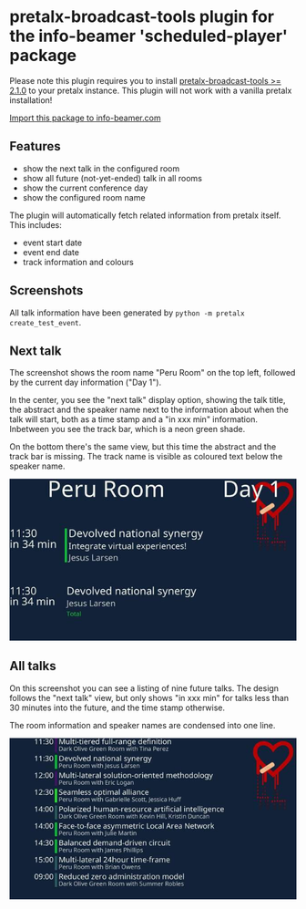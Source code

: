 # pretalx-broadcast-tools plugin for the info-beamer 'scheduled-player' package

Please note this plugin requires you to install
[pretalx-broadcast-tools >= 2.1.0](https://github.com/Kunsi/pretalx-plugin-broadcast-tools)
to your pretalx instance. This plugin will not work with a vanilla
pretalx installation!

[Import this package to info-beamer.com](https://info-beamer.com/use?url=https%3A%2F%2Fgithub.com%2FKunsi%2Fscheduled-plugin-pretalx-broadcast-tools.git)

## Features

* show the next talk in the configured room
* show all future (not-yet-ended) talk in all rooms
* show the current conference day
* show the configured room name

The plugin will automatically fetch related information from pretalx
itself. This includes:

* event start date
* event end date
* track information and colours

## Screenshots

All talk information have been generated by
`python -m pretalx create_test_event`.

## Next talk

The screenshot shows the room name "Peru Room" on the top left, followed
by the current day information ("Day 1").

In the center, you see the "next talk" display option, showing the talk
title, the abstract and the speaker name next to the information about
when the talk will start, both as a time stamp and a "in xxx min"
information. Inbetween you see the track bar, which is a neon green shade.

On the bottom there's the same view, but this time the abstract and the
track bar is missing. The track name is visible as coloured text below
the speaker name.

[![Screenshot showing the above mentioned screen](next_thumb.jpg)](next_talk.jpg)

## All talks

On this screenshot you can see a listing of nine future talks. The design
follows the "next talk" view, but only shows "in xxx min" for talks less
than 30 minutes into the future, and the time stamp otherwise.

The room information and speaker names are condensed into one line.

[![Screenshot showing the above mentioned screen](all_thumb.jpg)](all_talks.jpg)
